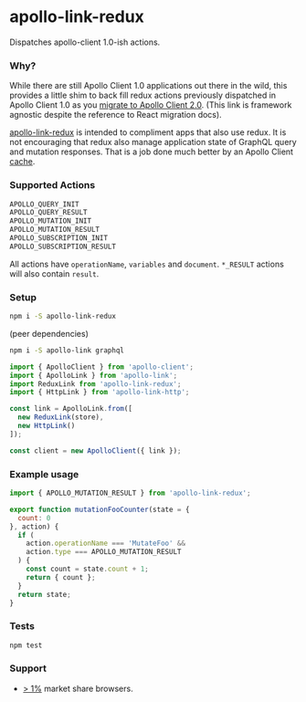 # apollo-link-redux
Dispatches apollo-client 1.0-ish actions.

### Why?

While there are still Apollo Client 1.0 applications out there in the wild,
this provides a little shim to back fill redux actions previously dispatched in
Apollo Client 1.0 as you [migrate to Apollo Client 2.0](https://www.apollographql.com/docs/react/2.0-migration.html).
(This link is framework agnostic despite the reference to React migration docs).

[apollo-link-redux](https://www.npmjs.com/package/apollo-link-redux) is intended to compliment apps that also use redux.
It is not encouraging that redux also manage application state of GraphQL
query and mutation responses. That is a job done much better by an
Apollo Client [cache](https://www.apollographql.com/docs/react/basics/caching.html).

### Supported Actions
```javascript
APOLLO_QUERY_INIT
APOLLO_QUERY_RESULT
APOLLO_MUTATION_INIT
APOLLO_MUTATION_RESULT
APOLLO_SUBSCRIPTION_INIT
APOLLO_SUBSCRIPTION_RESULT
```
All actions have `operationName`, `variables` and `document`.
`*_RESULT` actions will also contain `result`.

### Setup

```bash
npm i -S apollo-link-redux
```

(peer dependencies)
```bash
npm i -S apollo-link graphql
```

```javascript
import { ApolloClient } from 'apollo-client';
import { ApolloLink } from 'apollo-link';
import ReduxLink from 'apollo-link-redux';
import { HttpLink } from 'apollo-link-http';

const link = ApolloLink.from([
  new ReduxLink(store),
  new HttpLink()
]);

const client = new ApolloClient({ link });
```

### Example usage

```javascript
import { APOLLO_MUTATION_RESULT } from 'apollo-link-redux';

export function mutationFooCounter(state = {
  count: 0
}, action) {
  if (
    action.operationName === 'MutateFoo' &&
    action.type === APOLLO_MUTATION_RESULT
  ) {
    const count = state.count + 1;
    return { count };
  }
  return state;
}
```

### Tests

```bash
npm test
```

### Support

- [> 1%](http://browserl.ist/?q=%3E+1%25) market share browsers.
